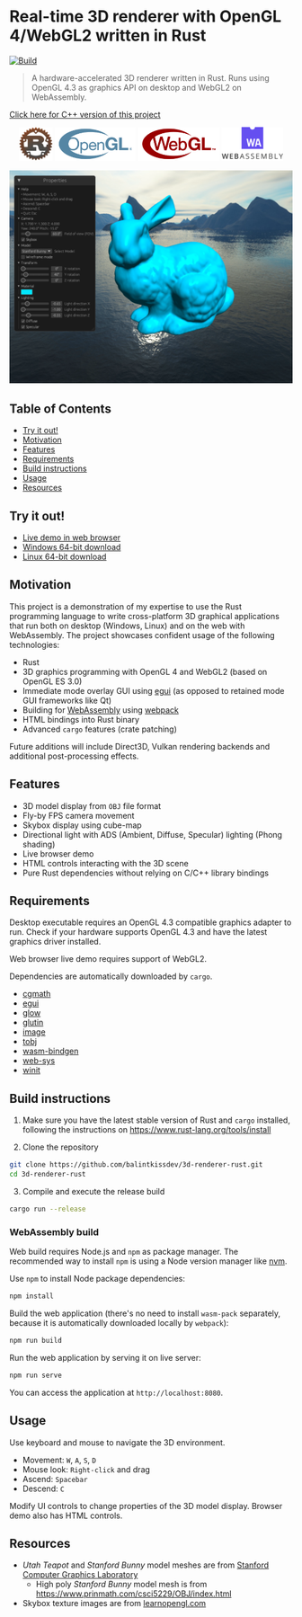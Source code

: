 # Real-time 3D renderer with OpenGL 4/WebGL2 written in Rust

[![Build](https://github.com/balintkissdev/3d-renderer-rust/actions/workflows/ci.yml/badge.svg)](https://github.com/balintkissdev/3d-renderer-rust/actions/workflows/ci.yml)

> A hardware-accelerated 3D renderer written in Rust. Runs using OpenGL 4.3 as
graphics API on desktop and WebGL2 on WebAssembly.

[Click here for C++ version of this project](https://github.com/balintkissdev/3d-renderer-cpp)

<p align="center">
  <img src="doc/img/rust-logo-128x128.png" height="60"/>
  <img src="doc/img/OpenGL_RGB_June16.svg" height="60"/>
  <img src="doc/img/WebGL_RGB_June16.svg" height="60"/>
  <img src="doc/img/web-assembly-logo.png" height="60"/>
</p>

![Demo](doc/img/demo.png)

## Table of Contents

- [Try it out!](#try-it-out)
- [Motivation](#motivation)
- [Features](#features)
- [Requirements](#requirements)
- [Build instructions](#build-instructions)
- [Usage](#usage)
- [Resources](#resources)

## Try it out!

- [Live demo in web browser](https://www.balintkissdev.com/3d-renderer-rust)
- [Windows 64-bit download](https://github.com/balintkissdev/3d-renderer-rust/releases/download/0.3.2/3d-renderer-rust-0.3.2-win64.zip)
- [Linux 64-bit download](https://github.com/balintkissdev/3d-renderer-rust/releases/download/0.3.2/3d-renderer-rust-0.3.2-linux-x86_64.tar.gz)

## Motivation

This project is a demonstration of my expertise to use the Rust programming
language to write cross-platform 3D graphical applications that run both on
desktop (Windows, Linux) and on the web with WebAssembly. The project showcases
confident usage of the following technologies:

- Rust
- 3D graphics programming with OpenGL 4 and WebGL2 (based on OpenGL ES 3.0)
- Immediate mode overlay GUI using [egui](https://crates.io/crates/egui) (as opposed to retained mode GUI frameworks like Qt)
- Building for [WebAssembly](https://webassembly.org/) using [webpack](https://webpack.js.org/)
- HTML bindings into Rust binary
- Advanced `cargo` features (crate patching)

Future additions will include Direct3D, Vulkan rendering backends and additional post-processing effects.

## Features

- 3D model display from `OBJ` file format
- Fly-by FPS camera movement
- Skybox display using cube-map
- Directional light with ADS (Ambient, Diffuse, Specular) lighting (Phong shading)
- Live browser demo
- HTML controls interacting with the 3D scene
- Pure Rust dependencies without relying on C/C++ library bindings

## Requirements

Desktop executable requires an OpenGL 4.3 compatible graphics adapter to run.
Check if your hardware supports OpenGL 4.3 and have the latest graphics driver
installed.

Web browser live demo requires support of WebGL2.

Dependencies are automatically downloaded by `cargo`.

- [cgmath](https://crates.io/crates/cgmath)
- [egui](https://crates.io/crates/egui)
- [glow](https://crates.io/crates/glow)
- [glutin](https://crates.io/crates/glutin)
- [image](https://crates.io/crates/image)
- [tobj](https://crates.io/crates/tobj)
- [wasm-bindgen](https://crates.io/crates/wasm-bindgen)
- [web-sys](https://crates.io/crates/web-sys)
- [winit](https://crates.io/crates/winit)

## Build instructions

1. Make sure you have the latest stable version of Rust and `cargo` installed, following the instructions on
https://www.rust-lang.org/tools/install

2. Clone the repository

  ```sh
  git clone https://github.com/balintkissdev/3d-renderer-rust.git
  cd 3d-renderer-rust
  ```

3. Compile and execute the release build

  ```sh
  cargo run --release
  ```

### WebAssembly build

Web build requires Node.js and `npm` as package manager. The recommended way to install `npm` is using a Node version manager like [nvm](https://github.com/nvm-sh/nvm).

Use `npm` to install Node package dependencies:

```sh
npm install
```

Build the web application (there's no need to install `wasm-pack` separately, because it is automatically downloaded locally by `webpack`):

```sh
npm run build
```

Run the web application by serving it on live server:

```sh
npm run serve
```

You can access the application at `http://localhost:8080`.

## Usage

Use keyboard and mouse to navigate the 3D environment.

- Movement: `W`, `A`, `S`, `D`
- Mouse look: `Right-click` and drag
- Ascend: `Spacebar`
- Descend: `C`

Modify UI controls to change properties of the 3D model display. Browser demo also has HTML controls.

## Resources

- *Utah Teapot* and *Stanford Bunny* model meshes are from [Stanford Computer Graphics Laboratory](https://graphics.stanford.edu/)
    - High poly *Stanford Bunny* model mesh is from https://www.prinmath.com/csci5229/OBJ/index.html
- Skybox texture images are from [learnopengl.com](https://learnopengl.com/Advanced-OpenGL/Cubemaps)

